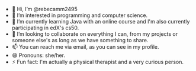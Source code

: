 - 👋 Hi, I’m @rebecamm2495
- 👀 I’m interested in programming and computer science.
- 🌱 I’m currently learning Java with an online course and I'm also currently participating in edX's cs50.
- 💞️ I’m looking to collaborate on everything I can, from my projects or someone else's as long as we have something to share.
- 📫 You can reach me via email, as you can see in my profile.
- 😄 Pronouns: she/her.
- ⚡ Fun fact: I'm actually a physical therapist and a very curious person.

<!---
rebecamm2495/rebecamm2495 is a ✨ special ✨ repository because its `README.md` (this file) appears on your GitHub profile.
You can click the Preview link to take a look at your changes.
--->

